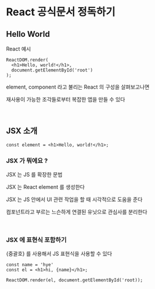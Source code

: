 # React 공식문서 정독하기

## Hello World <br/>

<p>React 예시</p>

```
ReactDOM.render(
  <h1>Hello, world!</h1>,
  document.getElementById('root')
);
```

<p>element, component 라고 불리는 React 의 구성을 살펴보고나면 </p>
<p>재사용이 가능한 조각들로부터 복잡한 앱을 만들 수 있다 </p><br/>


## JSX 소개 <br/>
```
const element = <h1>Hello, world!</h1>;
```

### JSX 가 뭐에요 ? 
<p>JSX 는 JS 를 확장한 문법</p>
<p>JSX 는 React element 를 생성한다</p>
<p>JSX 는 JS 안에서 UI 관련 작업을 할 때 시각적으로 도움을 준다</p>
<p>컴포넌트라고 부르는 느슨하게 연결된 유닛으로 관심사를 분리한다</p><br/>

### JSX 에 표현식 포함하기 
<p>{중괄호} 를 사용해서 JS 표현식을 사용할 수 있다</p>

```
const name = 'hye'
const el = <h1>hi, {name}</h1>;

ReactDOM.render(el, document.getElementById('root));
```

<p></p>